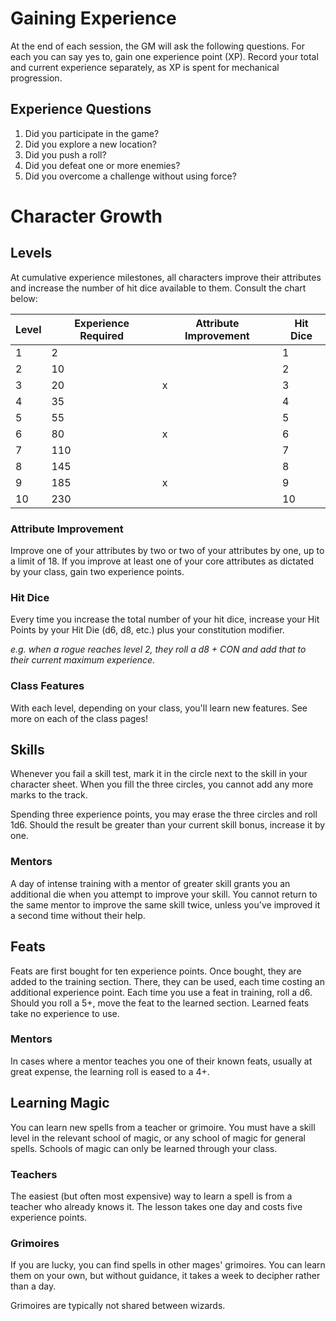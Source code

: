 # Gaining Experience
At the end of each session, the GM will ask the following questions. For each you can say yes to, gain one experience point (XP). Record your total and current experience separately, as XP is spent for mechanical progression.
## Experience Questions
1. Did you participate in the game?
2. Did you explore a new location?
3. Did you push a roll?
4. Did you defeat one or more enemies?
5. Did you overcome a challenge without using force?
# Character Growth 
## Levels
At cumulative experience milestones, all characters improve their attributes and increase the number of hit dice available to them. Consult the chart below:

| Level | Experience Required | Attribute Improvement | Hit Dice |
| ----- | ------------------- | --------------------- | -------- |
| 1     | 2                   |                       | 1        |
| 2     | 10                  |                       | 2        |
| 3     | 20                  | x                     | 3        |
| 4     | 35                  |                       | 4        |
| 5     | 55                  |                       | 5        |
| 6     | 80                  | x                     | 6        |
| 7     | 110                 |                       | 7        |
| 8     | 145                 |                       | 8        |
| 9     | 185                 | x                     | 9        |
| 10    | 230                 |                       | 10       |
### Attribute Improvement
Improve one of your attributes by two or two of your attributes by one, up to a limit of 18. If you improve at least one of your core attributes as dictated by your class, gain two experience points.
### Hit Dice
Every time you increase the total number of your hit dice, increase your Hit Points by your Hit Die (d6, d8, etc.) plus your constitution modifier.

*e.g. when a rogue reaches level 2, they roll a d8 + CON and add that to their current maximum experience.*
### Class Features
With each level, depending on your class, you'll learn new features. See more on each of the class pages!
## Skills
Whenever you fail a skill test, mark it in the circle next to the skill in your character sheet. When you fill the three circles, you cannot add any more marks to the track. 

Spending three experience points, you may erase the three circles and roll 1d6. Should the result be greater than your current skill bonus, increase it by one.
### Mentors
A day of intense training with a mentor of greater skill grants you an additional die when you attempt to improve your skill. You cannot return to the same mentor to improve the same skill twice, unless you've improved it a second time without their help.
## Feats
Feats are first bought for ten experience points. Once bought, they are added to the training section. There, they can be used, each time costing an additional experience point. Each time you use a feat in training, roll a d6. Should you roll a 5+, move the feat to the learned section. Learned feats take no experience to use.
### Mentors
In cases where a mentor teaches you one of their known feats, usually at great expense, the learning roll is eased to a 4+. 
## Learning Magic
You can learn new spells from a teacher or grimoire. You must have a skill level in the relevant school of magic, or any school of magic for general spells. Schools of magic can only be learned through your class.
### Teachers
The easiest (but often most expensive) way to learn a spell is from a teacher who already knows it. The lesson takes one day and costs five experience points.
### Grimoires
If you are lucky, you can find spells in other mages' grimoires. You can learn them on your own, but without guidance, it takes a week to decipher rather than a day. 

Grimoires are typically not shared between wizards.
